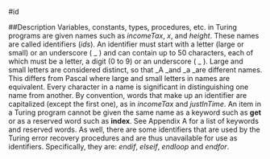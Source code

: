 
#id

##Description
Variables, constants, types, procedures, etc. in Turing programs are given names such as _incomeTax_, _x_, and _height_. These names are called identifiers (_ids_).
An identifier must start with a letter (large or small) or an underscore ( _ ) and can contain up to 50 characters, each of which must be a letter, a digit (0 to 9) or an underscore ( _ ). Large and small letters are considered distinct, so that _A _and _a _are different names. This differs from Pascal  where large and small letters in names are equivalent.
Every character in a name is significant in distinguishing one name from another.
By convention, words that make up an identifier are capitalized (except the first one), as in _incomeTax_ and _justInTime_.
An item in a Turing program cannot be given the same name as a keyword such as **get** or as a reserved word such as **index**. See Appendix A for a list of keywords and reserved words. As well, there are some identifiers that are used by the Turing error recovery procedures and are thus unavailable for use as identifiers. Specifically, they are: _endif_, _elseif_, _endloop_ and _endfor_.


